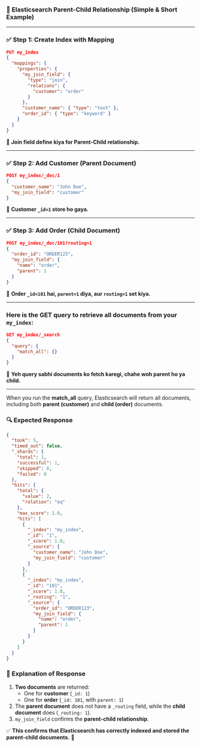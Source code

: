 ### **🚀 Elasticsearch Parent-Child Relationship (Simple & Short Example)**

---

### **✅ Step 1: Create Index with Mapping**

```json
PUT my_index
{
  "mappings": {
    "properties": {
      "my_join_field": {
        "type": "join",
        "relations": {
          "customer": "order"
        }
      },
      "customer_name": { "type": "text" },
      "order_id": { "type": "keyword" }
    }
  }
}
```

📌 **Join field define kiya for Parent-Child relationship.**

---

### **✅ Step 2: Add Customer (Parent Document)**

```json
POST my_index/_doc/1
{
  "customer_name": "John Doe",
  "my_join_field": "customer"
}
```

📌 **Customer `_id=1` store ho gaya.**

---

### **✅ Step 3: Add Order (Child Document)**

```json
POST my_index/_doc/101?routing=1
{
  "order_id": "ORDER123",
  "my_join_field": {
    "name": "order",
    "parent": 1
  }
}
```

📌 **Order `_id=101` hai, `parent=1` diya, aur `routing=1` set kiya.**

---

### Here is the **GET** query to retrieve all documents from your `my_index`:

```json
GET my_index/_search
{
  "query": {
    "match_all": {}
  }
}
```

📌 **Yeh query sabhi documents ko fetch karegi, chahe woh parent ho ya child.**

---

When you run the **match_all** query, Elasticsearch will return all documents, including both **parent (customer)** and **child (order)** documents.

### **🔍 Expected Response**

```json
{
  "took": 5,
  "timed_out": false,
  "_shards": {
    "total": 1,
    "successful": 1,
    "skipped": 0,
    "failed": 0
  },
  "hits": {
    "total": {
      "value": 2,
      "relation": "eq"
    },
    "max_score": 1.0,
    "hits": [
      {
        "_index": "my_index",
        "_id": "1",
        "_score": 1.0,
        "_source": {
          "customer_name": "John Doe",
          "my_join_field": "customer"
        }
      },
      {
        "_index": "my_index",
        "_id": "101",
        "_score": 1.0,
        "_routing": "1",
        "_source": {
          "order_id": "ORDER123",
          "my_join_field": {
            "name": "order",
            "parent": 1
          }
        }
      }
    ]
  }
}
```

### **📌 Explanation of Response**

1. **Two documents** are returned:
   - One for **customer** (`_id: 1`)
   - One for **order** (`_id: 101`, with `parent: 1`)
2. The **parent document** does not have a `_routing` field, while the **child document** does (`_routing: 1`).
3. `my_join_field` confirms the **parent-child relationship**.

✅ **This confirms that Elasticsearch has correctly indexed and stored the parent-child documents.** 🚀
